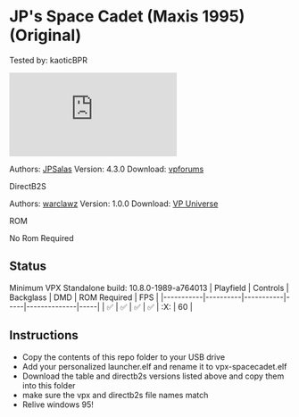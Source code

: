 # JP's Space Cadet (Maxis 1995) (Original)
Tested by: kaoticBPR

![Table Preview](https://www.vpforums.org/index.php?app=downloads&module=display&section=screenshot&record=114051&id=16091&full=1)

Authors: [JPSalas](https://www.vpforums.org/index.php?showuser=277)
Version: 4.3.0
Download: [vpforums](https://www.vpforums.org/index.php?app=downloads&showfile=16091)

DirectB2S

Authors: [warclawz](https://vpuniverse.com/profile/63988-warclawz/)
Version: 1.0.0
Download: [VP Universe](https://vpuniverse.com/files/file/16601-space-cadet-original-maxis-1995-backglass-with-full-dmd/)

ROM

No Rom Required

## Status 

Minimum VPX Standalone build: 10.8.0-1989-a764013
| Playfield | Controls | Backglass | DMD | ROM Required | FPS | 
|-----------|----------|-----------|-----|--------------|-----|
| :white_check_mark: | :white_check_mark: | :white_check_mark: | :white_check_mark: | :X: | 60 |

## Instructions

- Copy the contents of this repo folder to your USB drive
- Add your personalized launcher.elf and rename it to vpx-spacecadet.elf
- Download the table and directb2s versions listed above and copy them into this folder
- make sure the vpx and directb2s file names match
- Relive windows 95!



